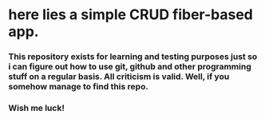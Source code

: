 # here lies a simple CRUD fiber-based app.
### This repository exists for learning and testing purposes just so i can figure out how to use git, github and other programming stuff on a regular basis. All criticism is valid. Well, if you somehow manage to find this repo. 
### Wish me luck! 
